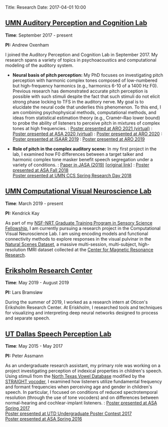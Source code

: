 Title: Research 
Date: 2017-04-01 10:00

[UMN Auditory Perception and Cognition Lab][7]
-----------------

**Time**: September 2017 - present

**PI:** Andrew Oxenham

I joined the Auditory Perception and Cognition Lab in September 2017. My research spans a variety of topics in psychoacoustics and computational modeling of the auditory system.

- **Neural basis of pitch perception:** My PhD focuses on investigating pitch perception with harmonic complex tones composed of low-numbered but high-frequency harmonics (e.g., harmonics 6-10 of a 1400 Hz F0). Previous research has demonstrated accurate pitch perception is possible with such stimuli despite the fact that such stimuli do not elicit strong phase locking to TFS in the auditory nerve. My goal is to elucidate the neural code that underlies this phenomenon. To this end, I am combining psychophysical methods, computational methods, and ideas from statistical estimation theory (e.g., Cramér–Rao lower bound) to probe the ability of listeners to perceive pitch in mixtures of complex tones at high frequencies.
:   [Poster presented at ARO 2021 (virtual)]({filename}/download/GuestOxenhamARO2021.pdf)
:   [Poster presented at ASA 2020 (virtual)]({filename}/download/GuestOxenhamASA2020.pdf)
:   [Poster presented at ARO 2020]({filename}/download/GuestOxenhamARO2020.pdf)
:   [Poster presented at ISAAR 2019]({filename}/download/GuestOxenhamISAAR2019.pdf)
:   [Poster presented at ARO 2019]({filename}/download/GuestOxenhamARO19.pdf)    

- **Role of pitch in the complex auditory scene:** In my first project in the lab, I examined how F0 differences between a target talker and harmonic complex tone masker benefit speech segregation under a variety of conditions.
:   [Paper in JASA (2019)]({filename}/download/GuestOxenham2019JASA.pdf) [[original link]](https://doi.org/10.1121/1.5102169)
:   [Poster presented at ASA Fall 2018]({filename}/download/GuestOxenhamASAVictoria18.pdf)   
    [Poster presented at UMN CCS Spring Research Day 2018]({filename}/download/GuestOxenhamSRD18.pdf)

[UMN Computational Visual Neuroscience Lab](http://cvnlab.net/home.shtml)
-----------------

**Time**: March 2019 - present

**PI:** Kendrick Kay 

As part of my [NSF-NRT Graduate Training Program in Sensory Science Fellowship](http://catss.umn.edu/opportunities.htm), I am currently pursuing a research project in the Computational Visual Neuroscience Lab. I am using encoding models and functional connectivity methods to explore responses in the visual pulvinar in the [Natural Scenes Dataset](http://naturalscenesdataset.org/), a massive multi-session, multi-subject, high-resolution fMRI dataset collected at the [Center for Magnetic Resonance Research](https://www.cmrr.umn.edu/). 

[Eriksholm Research Center][10]
-----------------

**Time**: May 2019 - August 2019 

**PI:** Lars Bramsløw

During the summer of 2019, I worked as a research intern at Oticon's Eriksholm Research Center. At Eriskholm, I researched tools and techniques for visualizing and interpreting deep neural networks designed to process and separate speech. 

[UT Dallas Speech Perception Lab][1]
-----------------

**Time**: May 2015 - May 2017 

**PI:** Peter Assmann

As an undergraduate research assistant, my primary role was working on a project investigating perception of indexical properties in children's speech. Using stimuli from the [North Texas Vowel Database](https://personal.utdallas.edu/~assmann/KIDVOW1/North_Texas_vowel_database.html) modified by the [STRAIGHT vocoder][3], I examined how listeners utilize fundamental frequency and formant frequencies when perceiving age and gender in children's speech. In particular, I focused on conditions of reduced spectrotemporal resolution (through the use of tone vocoders) and on differences between normal-hearing and cochlear-implant listeners.
:  [Poster presented at ASA Spring 2017][9]   
   [Poster presented at UTD Undergraduate Poster Contest 2017][8]   
   [Poster presented at ASA Spring 2016][2]


[1]: https://www.utdallas.edu/~assmann/ 
[2]: {filename}/download/GuestetalASA16.pdf
[3]: www.wakayama-u.ac.jp/~kawahara/STRAIGHTadv/index_e.html 
[7]: http://apc.psych.umn.edu
[8]: {filename}/download/GuestAEEUR17.pdf
[9]: {filename}/download/GuestetalASA17.pdf
[10]: https://www.eriksholm.com/
